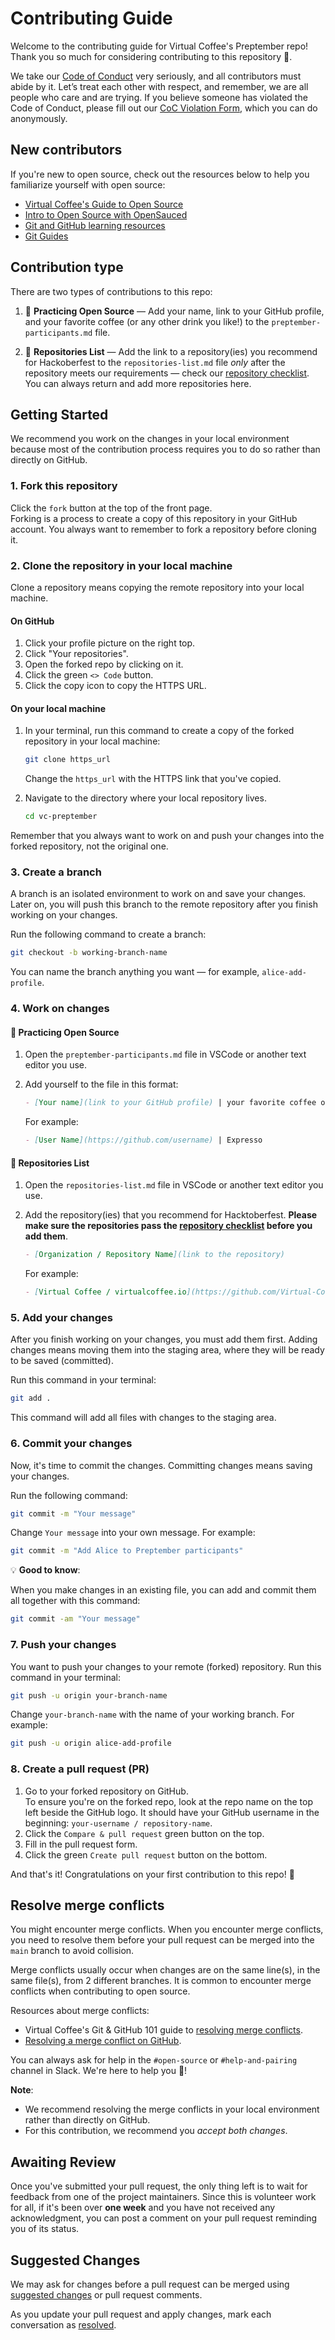 # Contributing Guide

Welcome to the contributing guide for Virtual Coffee's Preptember repo! Thank you so much for considering contributing to this repository 💙.

We take our [Code of Conduct](https://virtualcoffee.io/code-of-conduct/) very seriously, and all contributors must abide by it. Let’s treat each other with respect, and remember, we are all people who care and are trying. If you believe someone has violated the Code of Conduct, please fill out our [CoC Violation Form](https://virtualcoffee.io/report-coc-violation/), which you can do anonymously.

## New contributors

If you're new to open source, check out the resources below to help you familiarize yourself with open source:

- [Virtual Coffee's Guide to Open Source](https://virtualcoffee.io/resources/developer-resources/open-source)
- [Intro to Open Source with OpenSauced](https://intro.opensauced.pizza/#/)
- [Git and GitHub learning resources](https://docs.github.com/en/get-started/quickstart/git-and-github-learning-resources)
- [Git Guides](https://github.com/git-guides)

## Contribution type

There are two types of contributions to this repo:

1. 🌱 **Practicing Open Source** — Add your name, link to your GitHub profile, and your favorite coffee (or any other drink you like!) to the `preptember-participants.md` file.

2. 📃 **Repositories List** — Add the link to a repository(ies) you recommend for Hackoberfest to the `repositories-list.md` file _only_ after the repository meets our requirements — check our [repository checklist](https://virtualcoffee.io/resources/developer-resources/open-source/maintainer-guide#repository-checklist). You can always return and add more repositories here.

## Getting Started

We recommend you work on the changes in your local environment because most of the contribution process requires you to do so rather than directly on GitHub.

### 1. Fork this repository

Click the `fork` button at the top of the front page. <br>
Forking is a process to create a copy of this repository in your GitHub account. You always want to remember to fork a repository before cloning it.

### 2. Clone the repository in your local machine

Clone a repository means copying the remote repository into your local machine.

#### On GitHub

1. Click your profile picture on the right top.
2. Click "Your repositories".
3. Open the forked repo by clicking on it.
4. Click the green `<> Code` button.
5. Click the copy icon to copy the HTTPS URL.

#### On your local machine

1. In your terminal, run this command to create a copy of the forked repository in your local machine:

   ```bash
   git clone https_url
   ```

   Change the `https_url` with the HTTPS link that you've copied.

2. Navigate to the directory where your local repository lives.

   ```bash
   cd vc-preptember
   ```

Remember that you always want to work on and push your changes into the forked repository, not the original one.

### 3. Create a branch

A branch is an isolated environment to work on and save your changes. Later on, you will push this branch to the remote repository after you finish working on your changes.

Run the following command to create a branch:

```bash
git checkout -b working-branch-name
```

You can name the branch anything you want — for example, `alice-add-profile`.

### 4. Work on changes

#### 🌱 Practicing Open Source

1. Open the `preptember-participants.md` file in VSCode or another text editor you use.
2. Add yourself to the file in this format:

   ```markdown
   - [Your name](link to your GitHub profile) | your favorite coffee or drink
   ```

   For example:

   ```markdown
   - [User Name](https://github.com/username) | Expresso
   ```

#### 📃 Repositories List

1. Open the `repositories-list.md` file in VSCode or another text editor you use.
2. Add the repository(ies) that you recommend for Hacktoberfest. **Please make sure the repositories pass the [repository checklist](https://virtualcoffee.io/resources/developer-resources/open-source/maintainer-guide#repository-checklist) before you add them**.

   ```markdown
   - [Organization / Repository Name](link to the repository)
   ```

   For example:

   ```markdown
   - [Virtual Coffee / virtualcoffee.io](https://github.com/Virtual-Coffee/virtualcoffee.io)
   ```

### 5. Add your changes

After you finish working on your changes, you must add them first. Adding changes means moving them into the staging area, where they will be ready to be saved (committed).

Run this command in your terminal:

```bash
git add .
```

This command will add all files with changes to the staging area.

### 6. Commit your changes

Now, it's time to commit the changes. Committing changes means saving your changes.

Run the following command:

```bash
git commit -m "Your message"
```

Change `Your message` into your own message. For example:

```bash
git commit -m "Add Alice to Preptember participants"
```

💡 **Good to know**:

When you make changes in an existing file, you can add and commit them all together with this command:

```bash
git commit -am "Your message"
```

### 7. Push your changes

You want to push your changes to your remote (forked) repository. Run this command in your terminal:

```bash
git push -u origin your-branch-name
```

Change `your-branch-name` with the name of your working branch. For example:

```bash
git push -u origin alice-add-profile
```

### 8. Create a pull request (PR)

1. Go to your forked repository on GitHub. <br> To ensure you're on the forked repo, look at the repo name on the top left beside the GitHub logo. It should have your GitHub username in the beginning: `your-username / repository-name`.
2. Click the `Compare & pull request` green button on the top.
3. Fill in the pull request form.
4. Click the green `Create pull request` button on the bottom.

And that's it! Congratulations on your first contribution to this repo! 🎉

## Resolve merge conflicts

You might encounter merge conflicts. When you encounter merge conflicts, you need to resolve them before your pull request can be merged into the `main` branch to avoid collision.

Merge conflicts usually occur when changes are on the same line(s), in the same file(s), from 2 different branches. It is common to encounter merge conflicts when contributing to open source.

Resources about merge conflicts:

- Virtual Coffee's Git & GitHub 101 guide to [resolving merge conflicts](https://virtualcoffee.io/resources/developer-resources/open-source/git-101#resolve-merge-conflicts).
- [Resolving a merge conflict on GitHub](https://docs.github.com/en/pull-requests/collaborating-with-pull-requests/addressing-merge-conflicts/resolving-a-merge-conflict-on-github).

You can always ask for help in the `#open-source` or `#help-and-pairing` channel in Slack. We're here to help you 💙!

**Note**:

- We recommend resolving the merge conflicts in your local environment rather than directly on GitHub.
- For this contribution, we recommend you _accept both changes_.

## Awaiting Review

Once you've submitted your pull request, the only thing left is to wait for feedback from one of the project maintainers. Since this is volunteer work for all, if it's been over **one week** and you have not received any acknowledgment, you can post a comment on your pull request reminding you of its status.

## Suggested Changes

We may ask for changes before a pull request can be merged using [suggested changes](https://docs.github.com/en/github/collaborating-with-issues-and-pull-requests/incorporating-feedback-in-your-pull-request) or pull request comments.

As you update your pull request and apply changes, mark each conversation as [resolved](https://docs.github.com/en/github/collaborating-with-issues-and-pull-requests/commenting-on-a-pull-request#resolving-conversations).
